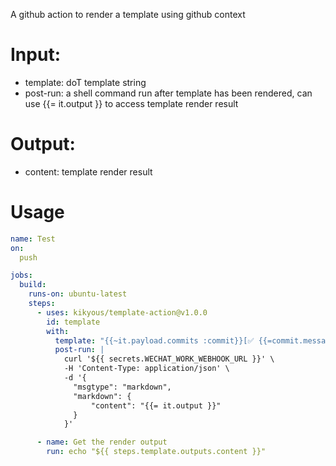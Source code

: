 A github action to render a template using github context

# Input:
* template: doT template string 
* post-run: a shell command run after template has been rendered, can use {{= it.output }} to access template render result

# Output:
* content: template render result

# Usage
```yml
name: Test
on:
  push

jobs:
  build:
    runs-on: ubuntu-latest
    steps:
      - uses: kikyous/template-action@v1.0.0
        id: template
        with:
          template: "{{~it.payload.commits :commit}}[✅ {{=commit.message}}]({{=commit.url}})\n{{~}}> commiter: {{=it.payload.head_commit.author.name}}"
          post-run: |
            curl '${{ secrets.WECHAT_WORK_WEBHOOK_URL }}' \
            -H 'Content-Type: application/json' \
            -d '{
              "msgtype": "markdown",
              "markdown": {
                  "content": "{{= it.output }}"
              }
            }'

      - name: Get the render output
        run: echo "${{ steps.template.outputs.content }}"
```
